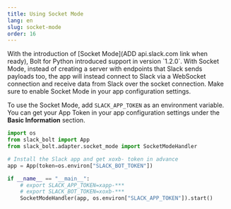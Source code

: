 ```yaml
---
title: Using Socket Mode
lang: en
slug: socket-mode
order: 16
---
```


<div class="section-content">
With the introduction of [Socket Mode](ADD api.slack.com link when ready), Bolt for Python introduced support in version `1.2.0`. With Socket Mode, instead of creating a server with endpoints that Slack sends payloads too, the app will instead connect to Slack via a WebSocket connection and receive data from Slack over the socket connection. Make sure to enable Socket Mode in your app configuration settings. 

To use the Socket Mode, add `SLACK_APP_TOKEN` as an environment variable. You can get your App Token in your app configuration settings under the **Basic Information** section. 
</div>

```python
import os
from slack_bolt import App
from slack_bolt.adapter.socket_mode import SocketModeHandler

# Install the Slack app and get xoxb- token in advance
app = App(token=os.environ["SLACK_BOT_TOKEN"])

if __name__ == "__main__":
    # export SLACK_APP_TOKEN=xapp-***
    # export SLACK_BOT_TOKEN=xoxb-***
    SocketModeHandler(app, os.environ["SLACK_APP_TOKEN"]).start()
```
